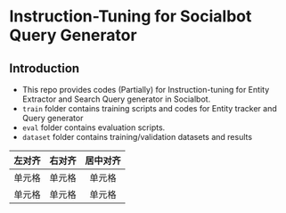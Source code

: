 # Instruction-Tuning for Socialbot Query Generator 

## Introduction
- This repo provides codes (Partially) for Instruction-tuning for Entity Extractor and Search Query generator in Socialbot. 
- `train` folder contains training scripts and codes for Entity tracker and Query generator 
- `eval` folder contains evaluation scripts. 
- `dataset` folder contains training/validation datasets and results

| 左对齐 | 右对齐 | 居中对齐 |
| :-----| ----: | :----: |
| 单元格 | 单元格 | 单元格 |
| 单元格 | 单元格 | 单元格 |
